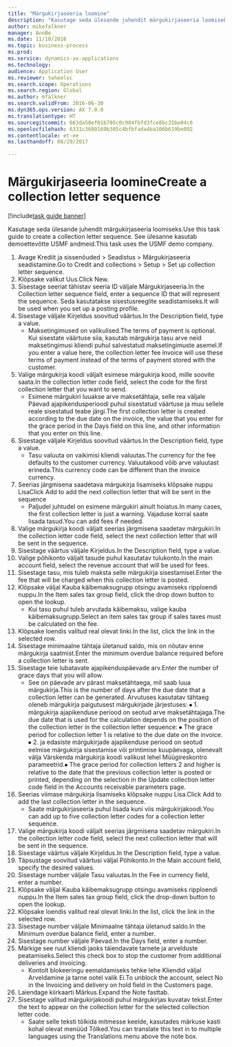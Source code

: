 ```yaml
--- 
title: "Märgukirjaseeria loomine"
description: "Kasutage seda ülesande juhendit märgukirjaseeria loomiseks."
author: mikefalkner
manager: AnnBe
ms.date: 11/10/2016
ms.topic: business-process
ms.prod: 
ms.service: dynamics-ax-applications
ms.technology: 
audience: Application User
ms.reviewer: twheeloc
ms.search.scope: Operations
ms.search.region: Global
ms.author: mfalkner
ms.search.validFrom: 2016-06-30
ms.dyn365.ops.version: AX 7.0.0
ms.translationtype: HT
ms.sourcegitcommit: 663da58ef01b705c0c984fbfd3fce8bc31be04c6
ms.openlocfilehash: 6331c3680169b305c4bfbfada4ba106b619be092
ms.contentlocale: et-ee
ms.lasthandoff: 08/29/2017

---
```

# <a name="create-a-collection-letter-sequence"></a><span data-ttu-id="2442d-103">Märgukirjaseeria loomine</span><span class="sxs-lookup"><span data-stu-id="2442d-103">Create a collection letter sequence</span></span>

[!include[task guide banner](../../includes/task-guide-banner.md)]

<span data-ttu-id="2442d-104">Kasutage seda ülesande juhendit märgukirjaseeria loomiseks.</span><span class="sxs-lookup"><span data-stu-id="2442d-104">Use this task guide to create a collection letter sequence.</span></span> <span data-ttu-id="2442d-105">See ülesanne kasutab demoettevõtte USMF andmeid.</span><span class="sxs-lookup"><span data-stu-id="2442d-105">This task uses the USMF demo company.</span></span>

1. <span data-ttu-id="2442d-106">Avage Krediit ja sissenõuded > Seadistus > Märgukirjaseeria seadistamine.</span><span class="sxs-lookup"><span data-stu-id="2442d-106">Go to Credit and collections > Setup > Set up collection letter sequence.</span></span>
2. <span data-ttu-id="2442d-107">Klõpsake valikut Uus.</span><span class="sxs-lookup"><span data-stu-id="2442d-107">Click New.</span></span>
3. <span data-ttu-id="2442d-108">Sisestage seeriat tähistav seeria ID väljale Märgukirjaseeria.</span><span class="sxs-lookup"><span data-stu-id="2442d-108">In the Collection letter sequence field, enter a sequence ID that will represent the sequence.</span></span> <span data-ttu-id="2442d-109">Seda kasutatakse sisestusreeglite seadistamiseks.</span><span class="sxs-lookup"><span data-stu-id="2442d-109">It will be used when you set up a posting profile.</span></span>
4. <span data-ttu-id="2442d-110">Sisestage väljale Kirjeldus soovitud väärtus.</span><span class="sxs-lookup"><span data-stu-id="2442d-110">In the Description field, type a value.</span></span>
    * <span data-ttu-id="2442d-111">Maksetingimused on valikulised.</span><span class="sxs-lookup"><span data-stu-id="2442d-111">The terms of payment is optional.</span></span> <span data-ttu-id="2442d-112">Kui sisestate väärtuse siia, kasutab märgukirja tasu arve neid maksetingimusi kliendi puhul salvestatud maksetingimuste asemel.</span><span class="sxs-lookup"><span data-stu-id="2442d-112">If you enter a value here, the collection letter fee invoice will use these terms of payment instead of the terms of payment stored with the customer.</span></span>  
5. <span data-ttu-id="2442d-113">Valige märgukirja koodi väljalt esimese märgukirja kood, mille soovite saata.</span><span class="sxs-lookup"><span data-stu-id="2442d-113">In the collection letter code field, select the code for the first collection letter that you want to send.</span></span>
    * <span data-ttu-id="2442d-114">Esimene märgukiri luuakse arve maksetähtaja, selle rea väljale Päevad ajapikendusperioodi puhul sisestatud väärtuse ja muu sellele reale sisestatud teabe järgi.</span><span class="sxs-lookup"><span data-stu-id="2442d-114">The first collection letter is created according to the due date on the invoice, the value that you enter for the grace period in the Days field on this line, and other information that you enter on this line.</span></span>  
6. <span data-ttu-id="2442d-115">Sisestage väljale Kirjeldus soovitud väärtus.</span><span class="sxs-lookup"><span data-stu-id="2442d-115">In the Description field, type a value.</span></span>
    * <span data-ttu-id="2442d-116">Tasu valuuta on vaikimisi kliendi valuutas.</span><span class="sxs-lookup"><span data-stu-id="2442d-116">The currency for the fee defaults to the customer currency.</span></span> <span data-ttu-id="2442d-117">Valuutakood võib arve valuutast erineda.</span><span class="sxs-lookup"><span data-stu-id="2442d-117">This currency code can be different than the invoice currency.</span></span>  
7. <span data-ttu-id="2442d-118">Seerias järgmisena saadetava märgukirja lisamiseks klõpsake nuppu Lisa</span><span class="sxs-lookup"><span data-stu-id="2442d-118">Click Add to add the next collection letter that will be sent in the sequence</span></span>
    * <span data-ttu-id="2442d-119">Paljudel juhtudel on esimene märgukiri ainult hoiatus.</span><span class="sxs-lookup"><span data-stu-id="2442d-119">In many cases, the first collection letter is just a warning.</span></span> <span data-ttu-id="2442d-120">Vajaduse korral saate lisada tasud.</span><span class="sxs-lookup"><span data-stu-id="2442d-120">You can add fees if needed.</span></span>  
8. <span data-ttu-id="2442d-121">Valige märgukirja koodi väljalt seerias järgmisena saadetav märgukiri.</span><span class="sxs-lookup"><span data-stu-id="2442d-121">In the collection letter code field, select the next collection letter that will be sent in the sequence.</span></span>
9. <span data-ttu-id="2442d-122">Sisestage väärtus väljale Kirjeldus.</span><span class="sxs-lookup"><span data-stu-id="2442d-122">In the Description field, type a value.</span></span>
10. <span data-ttu-id="2442d-123">Valige põhikonto väljalt tasude puhul kasutatav tulukonto.</span><span class="sxs-lookup"><span data-stu-id="2442d-123">In the main account field, select the revenue account that will be used for fees.</span></span>
11. <span data-ttu-id="2442d-124">Sisestage tasu, mis tuleb maksta selle märgukirja sisestamisel.</span><span class="sxs-lookup"><span data-stu-id="2442d-124">Enter the fee that will be charged when this collection letter is posted.</span></span>
12. <span data-ttu-id="2442d-125">Klõpsake väljal Kauba käibemaksugrupp otsingu avamiseks ripploendi nuppu.</span><span class="sxs-lookup"><span data-stu-id="2442d-125">In the Item sales tax group field, click the drop down button to open the lookup.</span></span>
    * <span data-ttu-id="2442d-126">Kui tasu puhul tuleb arvutada käibemaksu, valige kauba käibemaksugrupp.</span><span class="sxs-lookup"><span data-stu-id="2442d-126">Select an item sales tax group if sales taxes must be calculated on the fee.</span></span>  
13. <span data-ttu-id="2442d-127">Klõpsake loendis valitud real olevat linki.</span><span class="sxs-lookup"><span data-stu-id="2442d-127">In the list, click the link in the selected row.</span></span>
14. <span data-ttu-id="2442d-128">Sisestage minimaalne tähtaja ületanud saldo, mis on nõutav enne märgukirja saatmist.</span><span class="sxs-lookup"><span data-stu-id="2442d-128">Enter the minimum overdue balance required before a collection letter is sent.</span></span>
15. <span data-ttu-id="2442d-129">Sisestage teie lubatavate ajapikenduspäevade arv.</span><span class="sxs-lookup"><span data-stu-id="2442d-129">Enter the number of grace days that you will allow.</span></span>
    * <span data-ttu-id="2442d-130">See on päevade arv pärast maksetähtaega, mil saab luua märgukirja.</span><span class="sxs-lookup"><span data-stu-id="2442d-130">This is the number of days after the due date that a collection letter can be generated.</span></span> <span data-ttu-id="2442d-131">Arvutuses kasutatav tähtaeg oleneb märgukirja paigutusest märgukirjade järjestuses: ⦁ 1. märgukirja ajapikenduse periood on seotud arve maksetähtajaga.</span><span class="sxs-lookup"><span data-stu-id="2442d-131">The due date that is used for the calculation depends on the position of the collection letter in the collection letter sequence:   ⦁    The grace period for collection letter 1 is relative to the due date on the invoice.</span></span>  <span data-ttu-id="2442d-132">⦁ 2. ja edasiste märgukirjade ajapikenduse periood on seotud eelmise märgukirja sisestamise või printimise kuupäevaga, olenevalt välja Värskenda märgukirja koodi valikust lehel Müügireskontro parameetrid.</span><span class="sxs-lookup"><span data-stu-id="2442d-132">⦁ The grace period for collection letters 2 and higher is relative to the date that the previous collection letter is posted or printed, depending on the selection in the Update collection letter code field in the Accounts receivable parameters page.</span></span>  
16. <span data-ttu-id="2442d-133">Seerias viimase märgukirja lisamiseks klõpsake nuppu Lisa.</span><span class="sxs-lookup"><span data-stu-id="2442d-133">Click Add to add the last collection letter in the sequence.</span></span>
    * <span data-ttu-id="2442d-134">Saate märgukirjaseeria puhul lisada kuni viis märgukirjakoodi.</span><span class="sxs-lookup"><span data-stu-id="2442d-134">You can add up to five collection letter codes for a collection letter sequence.</span></span>  
17. <span data-ttu-id="2442d-135">Valige märgukirja koodi väljalt seerias järgmisena saadetav märgukiri.</span><span class="sxs-lookup"><span data-stu-id="2442d-135">In the collection letter code field, select the next collection letter that will be sent in the sequence.</span></span>
18. <span data-ttu-id="2442d-136">Sisestage väärtus väljale Kirjeldus.</span><span class="sxs-lookup"><span data-stu-id="2442d-136">In the Description field, type a value.</span></span>
19. <span data-ttu-id="2442d-137">Täpsustage soovitud väärtusi väljal Põhikonto.</span><span class="sxs-lookup"><span data-stu-id="2442d-137">In the Main account field, specify the desired values.</span></span>
20. <span data-ttu-id="2442d-138">Sisestage number väljale Tasu valuutas.</span><span class="sxs-lookup"><span data-stu-id="2442d-138">In the Fee in currency field, enter a number.</span></span>
21. <span data-ttu-id="2442d-139">Klõpsake väljal Kauba käibemaksugrupp otsingu avamiseks ripploendi nuppu.</span><span class="sxs-lookup"><span data-stu-id="2442d-139">In the Item sales tax group field, click the drop-down button to open the lookup.</span></span>
22. <span data-ttu-id="2442d-140">Klõpsake loendis valitud real olevat linki.</span><span class="sxs-lookup"><span data-stu-id="2442d-140">In the list, click the link in the selected row.</span></span>
23. <span data-ttu-id="2442d-141">Sisestage number väljale Minimaalne tähtaja ületanud saldo.</span><span class="sxs-lookup"><span data-stu-id="2442d-141">In the Minimum overdue balance field, enter a number.</span></span>
24. <span data-ttu-id="2442d-142">Sisestage number väljale Päevad.</span><span class="sxs-lookup"><span data-stu-id="2442d-142">In the Days field, enter a number.</span></span>
25. <span data-ttu-id="2442d-143">Märkige see ruut kliendi jaoks täiendavate tarnete ja arvelduste peatamiseks.</span><span class="sxs-lookup"><span data-stu-id="2442d-143">Select this check box to stop the customer from additional deliveries and invoicing.</span></span>
    * <span data-ttu-id="2442d-144">Kontolt blokeeringu eemaldamiseks tehke lehe Kliendid väljal Arveldamine ja tarne ootel valik Ei.</span><span class="sxs-lookup"><span data-stu-id="2442d-144">To unblock the account, select No in the Invoicing and delivery on hold field in the Customers page.</span></span>  
26. <span data-ttu-id="2442d-145">Laiendage kiirkaarti Märkus.</span><span class="sxs-lookup"><span data-stu-id="2442d-145">Expand the Note fasttab.</span></span>
27. <span data-ttu-id="2442d-146">Sisestage valitud märgukirjakoodi puhul märgukirjas kuvatav tekst.</span><span class="sxs-lookup"><span data-stu-id="2442d-146">Enter the text to appear on the collection letter for the selected collection letter code.</span></span>
    * <span data-ttu-id="2442d-147">Saate selle teksti tõlkida mitmesse keelde, kasutades märkuse kasti kohal olevat menüüd Tõlked.</span><span class="sxs-lookup"><span data-stu-id="2442d-147">You can translate this text in to multiple languages using the Translations menu above the note box.</span></span>  


